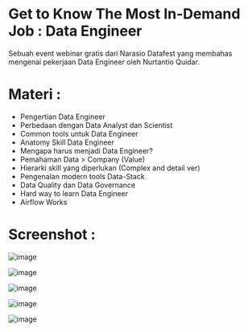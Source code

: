 # Get to Know The Most In-Demand Job : Data Engineer

Sebuah event webinar gratis dari Narasio Datafest yang membahas mengenai pekerjaan Data Engineer oleh Nurtantio Quidar.

# Materi :

- Pengertian Data Engineer
- Perbedaan dengan Data Analyst dan Scientist
- Common tools untuk Data Engineer
- Anatomy Skill Data Engineer
- Mengapa harus menjadi Data Engineer?
- Pemahaman Data > Company (Value)
- Hierarki skill yang diperlukan (Complex and detail ver)
- Pengenalan modern tools Data-Stack
- Data Quality dan Data Governance
- Hard way to learn Data Engineer
- Airflow Works

# Screenshot :

![image](https://user-images.githubusercontent.com/46425489/163660533-8fd3b61e-df28-4d11-b60f-c447d5cf6ae9.png)

![image](https://user-images.githubusercontent.com/46425489/163660803-4eb1ebdc-745b-4d54-b687-99f31f7f3c5c.png)

![image](https://user-images.githubusercontent.com/46425489/163660996-c7ebd2db-1d31-4ce2-baf1-7237f1019af1.png)

![image](https://user-images.githubusercontent.com/46425489/163661196-7ffe44cf-28a8-4ae2-bc16-86b7da51eb32.png)

![image](https://user-images.githubusercontent.com/46425489/163661392-a3233b7a-1ec5-4af8-8941-d4c9745fc0b0.png)

